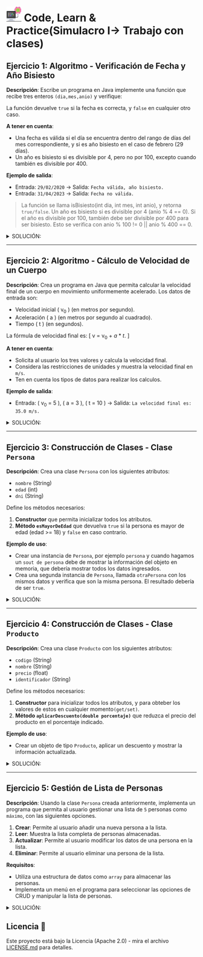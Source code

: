 # <img src=../../../../../images/computer.png width="40"> Code, Learn & Practice(Simulacro I-> Trabajo con clases)

## Ejercicio 1: Algoritmo - Verificación de Fecha y Año Bisiesto

**Descripción**: Escribe un programa en Java implemente una función que recibe tres enteros `(dia,mes,anio)` y verifique:

La función devuelve `true` si la fecha es correcta, y `false` en cualquier otro caso.

**A tener en cuenta**:

- Una fecha es válida si el día se encuentra dentro del rango de días del mes correspondiente, y si es año bisiesto en el caso de febrero (29 días).
- Un año es bisiesto si es divisible por 4, pero no por 100, excepto cuando también es divisible por 400.

**Ejemplo de salida**:

- Entrada: `29/02/2020` → Salida: `Fecha válida, año bisiesto.`
- Entrada: `31/04/2023` → Salida: `Fecha no válida.`

> La función se llama isBisiesto(int dia, int mes, int anio), y retorna `true/false`.
> Un año es bisiesto si es divisible por 4 (anio % 4 == 0).
> Si el año es divisible por 100, también debe ser divisible por 400 para ser bisiesto.
> Esto se verifica con anio % 100 != 0 || anio % 400 == 0.

<details>
  <summary>SOLUCIÓN:</summary>
  
```java
public class Ejercicio1 {

    public static boolean isFechaValida(int dia, int mes, int anio) {
        boolean bisiesto = esBisiesto(anio);

        if (mes < 1 || mes > 12) {
            return false;
        }

        int diasEnMes;
        switch (mes) {
            case 4: case 6: case 9: case 11:
                diasEnMes = 30;
                break;
            case 2:
                diasEnMes = bisiesto ? 29 : 28; 
                break;
            default:
                diasEnMes = 31; 
        }
        return dia >= 1 && dia <= diasEnMes;
    }

    public static boolean esBisiesto(int anio) {
        return (anio % 4 == 0) && (anio % 100 != 0 || anio % 400 == 0);
    }

    public static void main(String[] args) {
        int dia1 = 29, mes1 = 2, anio1 = 2020;
        if (isFechaValida(dia1, mes1, anio1)) {
            System.out.println("Fecha válida, año bisiesto.");
        } else {
            System.out.println("Fecha no válida.");
        }

        int dia2 = 31, mes2 = 4, anio2 = 2023;
        if (isFechaValida(dia2, mes2, anio2)) {
            System.out.println("Fecha válida.");
        } else {
            System.out.println("Fecha no válida.");
        }
    }
}
```

</details>  

---

## Ejercicio 2: Algoritmo - Cálculo de Velocidad de un Cuerpo

**Descripción**: Crea un programa en Java que permita calcular la velocidad final de un cuerpo en movimiento uniformemente acelerado. Los datos de entrada son:

- Velocidad inicial \( v<sub>0</sub> \) (en metros por segundo).
- Aceleración \( a \) (en metros por segundo al cuadrado).
- Tiempo \( t \) (en segundos).

La fórmula de velocidad final es:
\[
v = v<sub>0</sub> + *a* * *t*.
\]

**A tener en cuenta**:

- Solicita al usuario los tres valores y calcula la velocidad final.
- Considera las restricciones de unidades y muestra la velocidad final en `m/s`.
- Ten en cuenta los tipos de datos para realizar los calculos.

**Ejemplo de salida**:
- Entrada: \( v<sub>0</sub> = 5 \), \( a = 3 \), \( t = 10 \) → Salida: `La velocidad final es: 35.0 m/s.`



<details>
  <summary>SOLUCIÓN:</summary>
  
  ```java
  
  ```

</details>  


---

## Ejercicio 3: Construcción de Clases - Clase `Persona`

**Descripción**: Crea una clase `Persona` con los siguientes atributos:

- `nombre` (String)
- `edad` (int)
- `dni` (String)

Define los métodos necesarios:

1. **Constructor** que permita inicializar todos los atributos.
2. **Método `esMayorDeEdad`** que devuelva `true` si la persona es mayor de edad (edad >= 18) y `false` en caso contrario.

**Ejemplo de uso**:

- Crear una instancia de `Persona`, por ejemplo `persona` y cuando hagamos un `sout de persona` debe de mostrar la información del objeto en memoria, que debería mostrar todos los datos ingresados.
- Crea una segunda instancia de `Persona`, llamada `otraPersona` con los mismos datos y verifica que son la misma persona. El resultado debería de ser `true`.

<details>
  <summary>SOLUCIÓN:</summary>
  
  ```java
  
  ```

</details>  

---

## Ejercicio 4: Construcción de Clases - Clase `Producto`

**Descripción**: Crea una clase `Producto` con los siguientes atributos:
- `codigo` (String)
- `nombre` (String)
- `precio` (float)
- `identificador` (String)

Define los métodos necesarios:

1. **Constructor** para inicializar todos los atributos, y para obteber los valores de estos en cualquier momento`(get/set)`.
2. **Método `aplicarDescuento(double porcentaje)`** que reduzca el precio del producto en el porcentaje indicado.

**Ejemplo de uso**:

- Crear un objeto de tipo `Producto`, aplicar un descuento y mostrar la información actualizada.

<details>
  <summary>SOLUCIÓN:</summary>
  
  ```java
  
  ```

</details>  

---

## Ejercicio 5: Gestión de Lista de Personas

**Descripción**: Usando la clase `Persona` creada anteriormente, implementa un programa que permita al usuario gestionar una lista de `5` personas como `máximo`, con las siguientes opciones.

1. **Crear**: Permite al usuario añadir una nueva persona a la lista.
2. **Leer**: Muestra la lista completa de personas almacenadas.
3. **Actualizar**: Permite al usuario modificar los datos de una persona en la lista.
4. **Eliminar**: Permite al usuario eliminar una persona de la lista.

**Requisitos**:

- Utiliza una estructura de datos como `array` para almacenar las personas.
- Implementa un menú en el programa para seleccionar las opciones de CRUD y manipular la lista de personas.

<details>
  <summary>SOLUCIÓN:</summary>
  
  ```java
  
  ```

</details>  

## Licencia 📄

Este proyecto está bajo la Licencia (Apache 2.0) - mira el archivo [LICENSE.md]([../../../LICENSE.md](https://github.com/jpexposito/code-learn-practice/blob/main/LICENSE)) para detalles.
